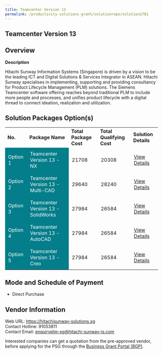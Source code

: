 ```yaml
---
title: Teamcenter Version 13
permalink: /productivity-solutions-grant/solutionrepo/solution2701
---
```


## Teamcenter Version 13

## Overview

**Description**

Hitachi Sunway Information Systems (Singapore) is driven by a vision to be the leading ICT and Digital Solutions & Services Integrator in ASEAN. Hitachi Sunway specialises in implementing, supporting and providing consultancy for Product Lifecycle Management (PLM) solutions. The Siemens Teamcenter software offering reaches beyond traditional PLM to include more people and processes, and unifies product lifecycle with a digital thread to connect ideation, realization and utilization.

## Solution Packages Option(s)

<table>
<tr>
<td><b>No.</b></td>
<td><b>Package Name</b></td>
<td><b>Total Package Cost</b></td>
<td><b>Total Qualifying Cost</b></td>
<td><b>Solution Details</b></td>
</tr>
<tr>
<td style='padding: 10px; background-color: #037E8A; color: #FFFFFF;'>Option 1</td>
<td style='padding: 10px; background-color: #037E8A; color: #FFFFFF;'>Teamcenter Version 13 - NX</td>
<td style='padding: 10px;'>21708</td>
<td style='padding: 10px;'>20308</td>
<td style='padding: 10px;'><a href='https://www.gobusiness.gov.sg/images/psg/Hitachi_Sunway_20210282_Desensitised_Annex_3_Part_12.pdf' target='_blank'>View Details</a></td>
</tr>
<tr>
<td style='padding: 10px; background-color: #037E8A; color: #FFFFFF;'>Option 2</td>
<td style='padding: 10px; background-color: #037E8A; color: #FFFFFF;'>Teamcenter Version 13 - Multi-CAD</td>
<td style='padding: 10px;'>29640</td>
<td style='padding: 10px;'>28240</td>
<td style='padding: 10px;'><a href='https://www.gobusiness.gov.sg/images/psg/Hitachi_Sunway_20210282_Desensitised_Annex_3_Part_34.pdf' target='_blank'>View Details</a></td>
</tr>
<tr>
<td style='padding: 10px; background-color: #037E8A; color: #FFFFFF;'>Option 3</td>
<td style='padding: 10px; background-color: #037E8A; color: #FFFFFF;'>Teamcenter Version 13 - SolidWorks</td>
<td style='padding: 10px;'>27984</td>
<td style='padding: 10px;'>26584</td>
<td style='padding: 10px;'><a href='https://www.gobusiness.gov.sg/images/psg/Hitachi_Sunway_20210282_Desensitised_Annex_3_Part_56.pdf' target='_blank'>View Details</a></td>
</tr>
<tr>
<td style='padding: 10px; background-color: #037E8A; color: #FFFFFF;'>Option 4</td>
<td style='padding: 10px; background-color: #037E8A; color: #FFFFFF;'>Teamcenter Version 13 - AutoCAD</td>
<td style='padding: 10px;'>27984</td>
<td style='padding: 10px;'>26584</td>
<td style='padding: 10px;'><a href='https://www.gobusiness.gov.sg/images/psg/Hitachi_Sunway_20210282_Desensitised_Annex_3_Part_78.pdf' target='_blank'>View Details</a></td>
</tr>
<tr>
<td style='padding: 10px; background-color: #037E8A; color: #FFFFFF;'>Option 5</td>
<td style='padding: 10px; background-color: #037E8A; color: #FFFFFF;'>Teamcenter Version 13 - Creo</td>
<td style='padding: 10px;'>27984</td>
<td style='padding: 10px;'>26584</td>
<td style='padding: 10px;'><a href='https://www.gobusiness.gov.sg/images/psg/Hitachi_Sunway_20210282_Desensitised_Annex_3_Part_910.pdf' target='_blank'>View Details</a></td>
</tr>
</table>

## Mode and Schedule of Payment

 - Direct Purchase

## Vendor Information

 Web URL: https://hitachisunway-solutions.sg <br>Contact Hotline: 91053811 <br>Contact Email: enquiryplm-sg@hitachi-sunway-is.com <br>

Interested companies can get a quotation from the pre-approved vendor, before applying for the PSG through the <a href='https://www.businessgrants.gov.sg/' target='_blank' rel='noopener'>Business Grant Portal (BGP)</a>.

<script src="/jquery/resize-tables.js"></script>
